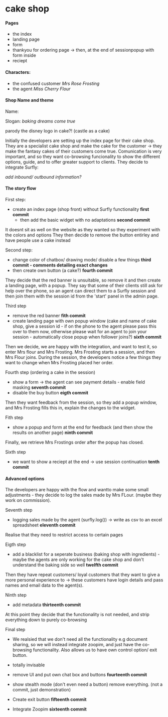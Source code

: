 # cake shop

#### Pages

- the index 
- landing page
- form
- thankyou for ordering page -> then, at the end of sessionpopup with form inside 
- reciept

#### Characters:

- the confused customer *Mrs Rose Frosting*
- the agent *Miss Cherry Flour*

#### Shop Name and theme

Name: 


Slogan: *baking dreams come true*

parody the disney logo in cake?! (castle as a cake)

Initially the developers are setting up the index page for their cake shop. They are a specialist cake shop and make the cake for the customer -> they make the fantasy cakes of their customers come true. Comunication is very important, and so they want co-browsing funcionality to show the different options, guide, and to offer greater support to clients. They decide to integrate Surfly: 

*add inbound/ outbound information?*

#### The story flow 

First step:
 - create an index page (shop front) without Surfly functionality **first commit**
   - then add the basic widget with no adaptations **second commit**
   
It doesnt sit as well on the website as they wanted so they experiment with the colors and options
They then decide to remove the button entirley and have people use a cake instead
 
Second step:
 - change color of chatbox/ drawing mode/ disable a few things **third commit - comments detailing exact changes** 
 - then create own button (a cake?) **fourth commit**

They decide that the red banner is unsuitable, so remove it and then create a landing page, with a popup. They say that some of their clients still ask for help over the phone, so an agent can direct them to a Surfly session and then join them with the session id from the 'start' panel in the admin page. 

Third step 
 - remove the red banner **fith commit**
 - create landing page with own popup window (cake and name of cake shop, give a session id - if on the phone to the agent please pass this over to them now, otherwise please wait for an agent to join your session - automatically close popup when follower joins?) **sixth commit**

Then we decide, we are happy with the integration, and want to test it, so enter Mrs flour and Mrs Frosting. Mrs Frosting starts a session, and then Mrs Flour joins. During the session, the developers notice a few things they want to change when Mrs Frosting placed her order. 

Fourth step (ordering a cake in the session)
 - show a form -> the agent can see payment details - enable field masking **seventh commit** 
 - disable the buy button **eigth commit**

Then they want feedback from the session, so they add a popup window, and Mrs Frosting fills this in, 
explain the changes to the widget. 

Fith step 
 - show a popup and form at the end for feedback (and then show the results on another page) **ninth commit**

Finally, we retrieve Mrs Frostings order after the popup has closed. 
 
Sixth step
 - we want to show a reciept at the end -> use session continuation **tenth commit**

#### Advanced options

The developers are happy with the flow and wantto make some small adjustments - they decide to log the sales made by Mrs FLour. (maybe they work on commission). 

Seventh step
- logging sales made by the agent (surfly.log()) -> write as csv to an excel spreadsheet **eleventh commit**

Realise that they need to restrict access to certain pages

Eigth step
 - add a blacklist for a seperate business (baking shop with ingredients) - maybe the agents are only working for the cake shop and don't understand the baking side so well **twelfth commit**

Then they have repeat customers/ loyal customers that they want to give a more personal experience to -> these customers have login details and pass names and email data to the agent(s). 

Ninth step 
 - add metadata **thirteenth commit**

At this point they decide that the functionality is not needed, and strip everything down to purely co-browsing

Final step

- We realsied that we don't need all the functionality e.g document sharing, so we will instead integrate zoopim, and just have the co-browsing functionality. Also allows us to have own control option/ exit button. 

 - totally invisable 
 - remove UI and put own chat box and buttons **fourteenth commit** 
 - show stealth mode (don't even need a button) remove everything. (not a commit, just demonstration)
 - Create exit button **fifteenth commit**
 - Integrate Zoopim **sixteenth commit**
